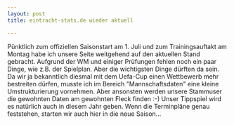 ```yaml
---
layout: post
title: eintracht-stats.de wieder aktuell

---
```


Pünktlich zum offiziellen Saisonstart am 1. Juli und zum Trainingsauftakt am Montag habe ich unsere Seite weitgehend auf den aktuellen Stand gebracht. Aufgrund der WM und einiger Prüfungen fehlen noch ein paar Dinge, wie z.B. der Spielplan. Aber die wichtigsten Dinge dürften da sein. Da wir ja bekanntlich diesmal mit dem Uefa-Cup einen Wettbewerb mehr bestreiten dürfen, musste ich im Bereich "Mannschaftsdaten" eine kleine Umstrukturierung vornehmen. Aber ansonsten werden unsere Stammuser die gewohnten Daten am gewohnten Fleck finden :-) Unser Tippspiel wird es natürlich auch in diesem Jahr geben. Wenn die Terminpläne genau feststehen, starten wir auch hier in die neue Saison...


